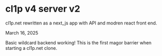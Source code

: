 # cl1p v4 server v2

cl1p.net rewritten as a next_js app with API and modren react front end.

March 16, 2025 

Basic wildcard backend working! This is the first magor barrier when starting a cl1p.net clone.